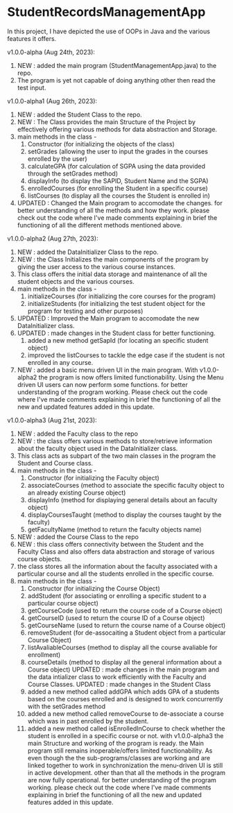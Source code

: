 # StudentRecordsManagementApp
In this project, I have depicted the use of OOPs in Java and the various features it offers.

v1.0.0-alpha (Aug 24th, 2023): 
1. NEW : added the main program (StudentManagementApp.java) to the repo.
2. The program is yet not capable of doing anything other then read the test input.


v1.0.0-alpha1 (Aug 26th, 2023):
1. NEW : added the Student Class to the repo.
2. NEW : The Class provides the main Structure of the Project by effectively offering various methods for data abstraction and Storage.
3. main methods in the class -
   1. Constructor (for initializing the objects of the class)
   2. setGrades (allowing the user to input the grades in the courses enrolled by the user)
   3. calculateGPA (for calculation of SGPA using the data provided through the setGrades method)
   4. displayInfo (to display the SAPID, Student Name and the SGPA)
   5. enrolledCourses (for enrolling the Student in a specific course)
   6. listCourses (to display all the courses the Student is enrolled in)
4. UPDATED : Changed the Main program to accomodate the changes.
for better understanding of all the methods and how they work. please check out the code where I've made comments
explaining in brief the functioning of all the different methods mentioned above.


v1.0.0-alpha2 (Aug 27th, 2023):
1. NEW : added the DataInitializer Class to the repo.
2. NEW : the Class Initializes the main components of the program by giving the user access to the various course instances.
3. This class offers the initial data storage and maintenance of all the student objects and the various courses.
4. main methods in the class - 
   1. initializeCourses (for initializing the core courses for the program)
   2. initializeStudents (for initializing the test student object for the program for testing and other purposes)
5. UPDATED : Improved the Main program to accomodate the new DataInitializer class.
6. UPDATED : made changes in the Student class for better functioning.
   1. added a new method getSapId (for locating an specific student object)
   2. improved the listCourses to tackle the edge case if the student is not enrolled in any course.
7. NEW : added a basic menu driven UI in the main program.
With v1.0.0-alpha2 the program is now offers limited functionability. Using the Menu driven UI users can now perform some functions.
for better understanding of the program working. Please check out the code where I've made comments explaining in brief
the functioning of all the new and updated features added in this update.


v1.0.0-alpha3 (Aug 21st, 2023):
1. NEW : added the Faculty class to the repo
2. NEW : the class offers various methods to store/retrieve information about the faculty object used in the DataInitializer class.
3. This class acts as subpart of the two main classes in the program the Student and Course class.
4. main methods in the class -
   1. Constructor (for initializing the Faculty object)
   2. associateCourses (method to associate the specific faculty object to an already existing Course object)
   3. displayInfo (method for displaying general details about an faculty object)
   4. displayCoursesTaught (method to display the courses taught by the faculty)
   5. getFacultyName (method to return the faculty objects name)
5. NEW : added the Course Class to the repo
6. NEW : this class offers connectivity between the Student and the Faculty Class and also offers data abstraction and storage of various course objects.
7. the class stores all the information about the faculty associated with a particular course and all the students enrolled in the specific course.
8. main methods in the class -
   1. Constructor (for initializing the Course Object)
   2. addStudent (for associating or enrolling a specific student to a particular course object)
   3. getCourseCode (used to return the course code of a Course object)
   4. getCourseID (used to return the course ID of a Course object)
   5. getCourseName (used to return the course name of a Course object)
   6. removeStudent (for de-assocaiting a Student object from a particular Course Object)
   7. listAvaliableCourses (method to display all the course avaliable for enrollment)
   8. courseDetails (method to display all the general information about a Course object)
UPDATED : made changes in the main program and the data intializer class to work efficiently with the Faculty and Course Classes.
UPDATED : made changes in the Student Class
   1. added a new method called addGPA which adds GPA of a students based on the courses enrolled and is designed to work concurrently with the setGrades method
   2. added a new method called removeCourse to de-associate a course which was in past enrolled by the student.
   3. added a new method called isEnrolledInCourse to check whether the student is enrolled in a specific course or not.
with v1.0.0-alpha3 the main Structure and working of the program is ready. the Main program still remains inoperable/offers limited functionability. As even though the the sub-programs/classes are working and are linked together to work in synchronization the menu-driven UI is still in active development. other than that all the methods in the program are now fully operational.
for better understanding of the program working. please check out the code where I've made comments explaining in brief the functioning of all the new and updated features added in this update. 
